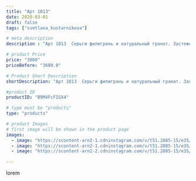 ```yaml
---
title: "Арт 1013"
date: 2020-03-01
draft: false
tags: ["svetlana_kustarnikova"]

# meta description
description : "Арт 1013  Серьги филигрань и натуральный гранат. Застежка гвоздики"

# product Price
price: "3000"
priceBefore: "3600.0"

# Product Short Description
shortDescription: "Арт 1013  Серьги филигрань и натуральный гранат. Застежка гвоздики"

#product ID
productID: "B9M4FcFIGX4"

# type must be "products"
type: "products"

# product Images
# first image will be shown in the product page
images:
  - image: "https://scontent-arn2-1.cdninstagram.com/v/t51.2885-15/e35/88984224_555473611985221_8592765591146373427_n.jpg?se=7&tp=1&_nc_ht=scontent-arn2-1.cdninstagram.com&_nc_cat=101&_nc_ohc=0AfMH44Y1b4AX-WSWpI&ccb=7-4&oh=edf08db5d6fa4296d25dc57e47bfc84d&oe=60814867&ig_cache_key=MjI1NTQyNDE2NzQwNzE5MjE3NA%3D%3D.2-ccb7-4"
  - image: "https://scontent-arn2-1.cdninstagram.com/v/t51.2885-15/e35/88929969_100484128215995_8893974698738392493_n.jpg?se=7&tp=1&_nc_ht=scontent-arn2-1.cdninstagram.com&_nc_cat=111&_nc_ohc=pexpAHcO_Q4AX-EuKay&ccb=7-4&oh=4e17f93d214146bd8fe9a593f778da1f&oe=6084683A&ig_cache_key=MjI1NTQyNDE2NzM4MjA3OTA3Ng%3D%3D.2-ccb7-4"
  - image: "https://scontent-arn2-2.cdninstagram.com/v/t51.2885-15/e35/88374764_3257444727616920_2188275173043593104_n.jpg?se=7&tp=1&_nc_ht=scontent-arn2-2.cdninstagram.com&_nc_cat=100&_nc_ohc=mw16WTOAZWAAX9NzeWT&ccb=7-4&oh=ac2f5410027b2b7ec8e80e68c7e31173&oe=6083FD8B&ig_cache_key=MjI1NTQyNDE2NzM5MDQ0MDI1OA%3D%3D.2-ccb7-4"

---
```

lorem
